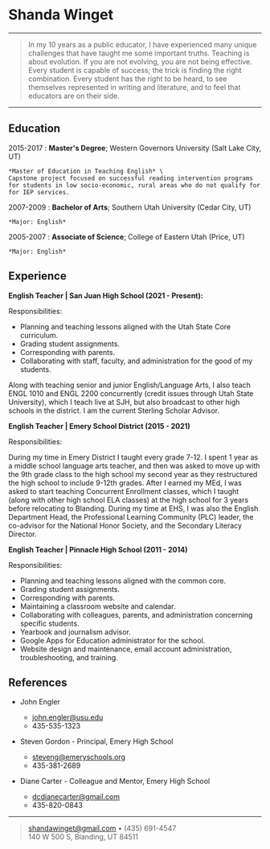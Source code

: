 Shanda Winget
============

----

>  In my 10 years as a public educator, I have experienced many unique challenges that have taught me some important truths. Teaching is about evolution. If you are not evolving, you are not being effective. Every student is capable of success; the trick is finding the right combination. Every student has the right to be heard, to see themselves represented in writing and literature, and to feel that educators are on their side.  

----

Education
---------

2015-2017
:   **Master's Degree**; Western Governors University (Salt Lake City, UT)

    *Master of Education in Teaching English* \
    Capstone project focused on successful reading intervention programs for students in low socio-economic, rural areas who do not qualify for for IEP services.

2007-2009
:   **Bachelor of Arts**;  Southern Utah University (Cedar City, UT)

    *Major: English*

2005-2007
:   **Associate of Science**;  College of Eastern Utah (Price, UT)

    *Major: English*

Experience
----------

**English Teacher | San Juan High School (2021 - Present):**

Responsibilities:

- Planning and teaching lessons aligned with the Utah State Core curriculum. 
- Grading student assignments. 
- Corresponding with parents. 
- Collaborating with staff, faculty, and administration for the good of my students. 

Along with teaching senior and junior English/Language Arts, I also teach ENGL 1010 and ENGL 2200 concurrently (credit issues through Utah State University), which I teach live at SJH, but also broadcast to other high schools in the district. I am the current Sterling Scholar Advisor. 

**English Teacher | Emery School District (2015 - 2021)**

Responsibilities: 

During my time in Emery District I taught every grade 7-12.  I spent 1 year as a middle school language arts teacher, and then was asked to move up with the 9th grade class to the high school my second year as they restructured the high school to include 9-12th grades. After I earned my MEd, I was asked to start teaching Concurrent Enrollment classes, which I taught (along with other high school ELA classes) at the high school for 3 years before relocating to Blanding. During my time at EHS, I was also the English Department Head, the Professional Learning Community (PLC) leader, the co-advisor for the National Honor Society, and the Secondary Literacy Director. 

**English Teacher | Pinnacle High School (2011 - 2014)**

Responsibilities:

- Planning and teaching lessons aligned with the common core.  
- Grading student assignments.  
- Corresponding with parents.  
- Maintaining a classroom website and calendar.  
- Collaborating with colleagues, parents, and administration concerning specific students.  
- Yearbook and journalism advisor.
- Google Apps for Education administrator for the school.  
- Website design and maintenance, email account administration, troubleshooting, and training.

References
--------------------

- John Engler
	- john.engler@usu.edu
	- 435-535-1323

- Steven Gordon - Principal, Emery High School
	- steveng@emeryschools.org
	- 435-381-2689

- Diane Carter - Colleague and Mentor, Emery High School
	- dcdianecarter@gmail.com
	- 435-820-0843

----

> <shandawinget@gmail.com> • (435) 691-4547 \
> 140 W 500 S, Blanding, UT 84511
